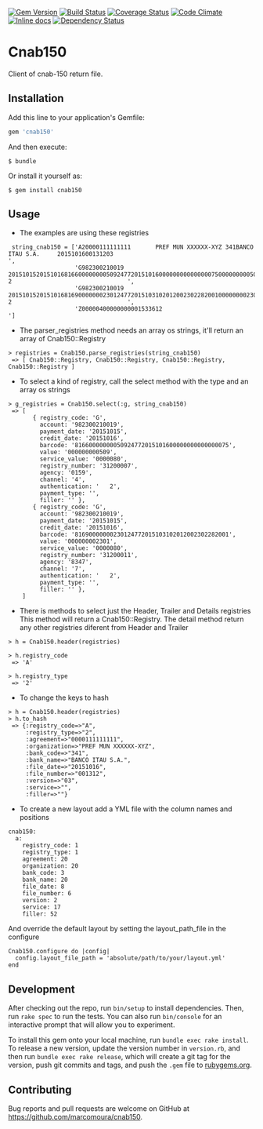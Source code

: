 [![Gem Version](https://badge.fury.io/rb/cnab150.svg)](https://badge.fury.io/rb/cnab150)
[![Build Status](https://travis-ci.org/marcomoura/cnab150.svg)](https://travis-ci.org/marcomoura/cnab150)
[![Coverage Status](https://coveralls.io/repos/marcomoura/cnab150/badge.svg?branch=master&service=github)](https://coveralls.io/github/marcomoura/cnab150?branch=master)
[![Code Climate](https://codeclimate.com/repos/562fd3b8e30ba04a3a00025f/badges/13ce3a3234d50e80222e/gpa.svg)](https://codeclimate.com/repos/562fd3b8e30ba04a3a00025f/feed)
[![Inline docs](http://inch-ci.org/github/marcomoura/cnab150.svg?branch=master)](http://inch-ci.org/github/marcomoura/cnab150)
[![Dependency Status](https://gemnasium.com/marcomoura/cnab150.svg)](https://gemnasium.com/marcomoura/cnab150)


# Cnab150

Client of cnab-150 return file.

## Installation

Add this line to your application's Gemfile:

```ruby
gem 'cnab150'
```

And then execute:

    $ bundle

Or install it yourself as:

    $ gem install cnab150

## Usage

* The examples are using these registries

```
 string_cnab150 = ['A20000111111111       PREF MUN XXXXXX-XYZ 341BANCO ITAU S.A.     2015101600131203                                                                     ',
                   'G982300210019        20151015201510168166000000005092477201510160000000000000007500000000050900000803120000701594   2                                 ',
                   'G982300210019        20151015201510168169000000023012477201510310201200230228200100000000230100000803120001183477   2                                 ',
                   'Z00000400000000001533612                                                                                                                              ']

```

* The parser_registries method needs an array os strings, it'll return an array of Cnab150::Registry
```
> registries = Cnab150.parse_registries(string_cnab150)
 => [ Cnab150::Registry, Cnab150::Registry, Cnab150::Registry, Cnab150::Registry ]
```

* To select a kind of registry, call the select method with the type and an array os strings
```
> g_registries = Cnab150.select(:g, string_cnab150)
 => [
       { registry_code: 'G',
         account: '982300210019',
         payment_date: '20151015',
         credit_date: '20151016',
         barcode: '81660000000050924772015101600000000000000075',
         value: '000000000509',
         service_value: '0000080',
         registry_number: '31200007',
         agency: '0159',
         channel: '4',
         authentication: '   2',
         payment_type: '',
         filler: '' },
       { registry_code: 'G',
         account: '982300210019',
         payment_date: '20151015',
         credit_date: '20151016',
         barcode: '81690000000230124772015103102012002302282001',
         value: '000000002301',
         service_value: '0000080',
         registry_number: '31200011',
         agency: '8347',
         channel: '7',
         authentication: '   2',
         payment_type: '',
         filler: '' },
    ]
```

* There is methods to select just the Header, Trailer and Details registries This method will return a Cnab150::Registry. The detail method return any other registries diferent from Header and Trailer

```
> h = Cnab150.header(registries)

> h.registry_code
 => 'A'

> h.registry_type
 => '2'
```


* To change the keys to hash
```
> h = Cnab150.header(registries)
> h.to_hash
 => {:registry_code=>"A",
     :registry_type=>"2",
     :agreement=>"0000111111111",
     :organization=>"PREF MUN XXXXXX-XYZ",
     :bank_code=>"341",
     :bank_name=>"BANCO ITAU S.A.",
     :file_date=>"20151016",
     :file_number=>"001312",
     :version=>"03",
     :service=>"",
     :filler=>""}
```

* To create a new layout add a YML file with the column names and positions

```
cnab150:
  a:
    registry_code: 1
    registry_type: 1
    agreement: 20
    organization: 20
    bank_code: 3
    bank_name: 20
    file_date: 8
    file_number: 6
    version: 2
    service: 17
    filler: 52
```
And override the default layout by setting the layout_path_file in the configure

```
Cnab150.configure do |config|
  config.layout_file_path = 'absolute/path/to/your/layout.yml'
end
```

## Development

After checking out the repo, run `bin/setup` to install dependencies. Then, run `rake spec` to run the tests. You can also run `bin/console` for an interactive prompt that will allow you to experiment.

To install this gem onto your local machine, run `bundle exec rake install`. To release a new version, update the version number in `version.rb`, and then run `bundle exec rake release`, which will create a git tag for the version, push git commits and tags, and push the `.gem` file to [rubygems.org](https://rubygems.org).

## Contributing

Bug reports and pull requests are welcome on GitHub at https://github.com/marcomoura/cnab150.

